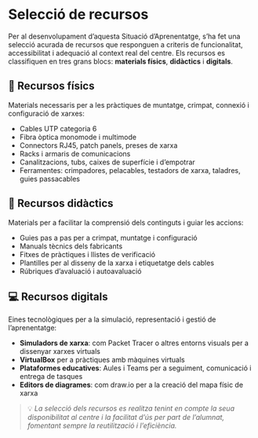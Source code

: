 # **Selecció de recursos**

Per al desenvolupament d’aquesta Situació d’Aprenentatge, s’ha fet una selecció acurada de recursos que responguen a criteris de funcionalitat, accessibilitat i adequació al context real del centre. Els recursos es classifiquen en tres grans blocs: **materials físics**, **didàctics** i **digitals**.

## 🧰 Recursos físics

Materials necessaris per a les pràctiques de muntatge, crimpat, connexió i configuració de xarxes:

- Cables UTP categoria 6
- Fibra òptica monomode i multimode
- Connectors RJ45, patch panels, preses de xarxa
- Racks i armaris de comunicacions
- Canalitzacions, tubs, caixes de superfície i d’empotrar
- Ferramentes: crimpadores, pelacables, testadors de xarxa, taladres, guies passacables

## 📘 Recursos didàctics

Materials per a facilitar la comprensió dels continguts i guiar les accions:

- Guies pas a pas per a crimpat, muntatge i configuració
- Manuals tècnics dels fabricants
- Fitxes de pràctiques i llistes de verificació
- Plantilles per al disseny de la xarxa i etiquetatge dels cables
- Rúbriques d’avaluació i autoavaluació

## 💻 Recursos digitals

Eines tecnològiques per a la simulació, representació i gestió de l’aprenentatge:

- **Simuladors de xarxa**: com Packet Tracer o altres entorns visuals per a dissenyar xarxes virtuals
- **VirtualBox** per a pràctiques amb màquines virtuals
- **Plataformes educatives**: Aules i Teams per a seguiment, comunicació i entrega de tasques
- **Editors de diagrames**: com draw.io per a la creació del mapa físic de xarxa

> 💡 *La selecció dels recursos es realitza tenint en compte la seua disponibilitat al centre i la facilitat d’ús per part de l’alumnat, fomentant sempre la reutilització i l’eficiència.*
